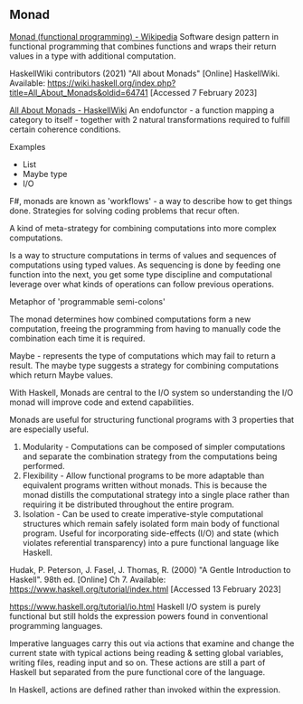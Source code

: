 ## Monad
[Monad (functional programming) - Wikipedia](https://en.wikipedia.org/wiki/Monad_(functional_programming))
Software design pattern in functional programming that combines functions and wraps their return values in a type with additional computation. 

HaskellWiki contributors (2021) "All about Monads" [Online] HaskellWiki. Available: https://wiki.haskell.org/index.php?title=All_About_Monads&oldid=64741 [Accessed 7 February 2023]

[All About Monads - HaskellWiki](https://wiki.haskell.org/All_About_Monads)
An endofunctor - a function mapping a category to itself - together with 2 natural transformations required to fulfill certain coherence conditions. 

Examples
+ List
+ Maybe type
+ I/O

F#, monads are known as 'workflows' - a way to describe how to get things done. Strategies for solving coding problems that recur often.

A kind of meta-strategy for combining computations into more complex computations. 

Is a way to structure computations in terms of values and sequences of computations using typed values. As sequencing is done by feeding one function into the next, you get some type discipline and computational leverage over what kinds of operations can follow previous operations. 

Metaphor of 'programmable semi-colons'

The monad determines how combined computations form a new computation, freeing the programming from having to manually code the combination each time it is required.

Maybe - represents the type of computations which may fail to return a result. The maybe type suggests a strategy for combining computations which return Maybe values.


With Haskell, Monads are central to the I/O system so understanding the I/O monad will improve code and extend capabilities.

Monads are useful for structuring functional programs with 3 properties that are especially useful.
1. Modularity - Computations can be composed of simpler computations and separate the combination strategy from the computations being performed.
2. Flexibility - Allow functional programs to be more adaptable than equivalent programs written without monads. This is because the monad distills the computational strategy into a single place rather than requiring it be distributed throughout the entire program. 
3. Isolation - Can be used to create imperative-style computational structures which remain safely isolated form main body of functional program. Useful for incorporating side-effects (I/O) and state (which violates referential transparency) into a pure functional language like Haskell.

Hudak, P. Peterson, J. Fasel, J. Thomas, R. (2000) "A Gentle Introduction to Haskell". 98th ed. [Online] Ch 7. Available: https://www.haskell.org/tutorial/index.html [Accessed 13 February 2023]

https://www.haskell.org/tutorial/io.html
Haskell I/O system is purely functional but still holds the expression powers found in conventional programming languages.

Imperative languages carry this out via actions that examine and change the current state with typical actions being reading & setting global variables, writing files, reading input and so on. These actions are still a part of Haskell but separated from the pure functional core of the language.

In Haskell, actions are defined rather than invoked within the expression.